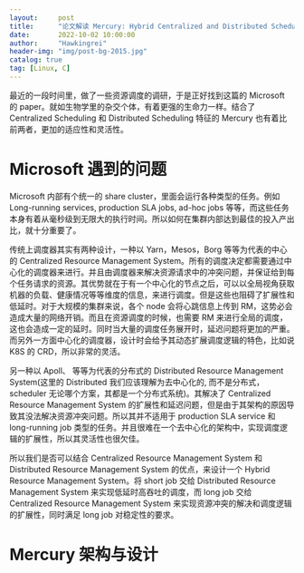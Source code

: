 ```yaml
---
layout:     post
title:      "论文解读 Mercury: Hybrid Centralized and Distributed Scheduling in Large Shared Cluster"
date:       2022-10-02 10:00:00
author:     "Hawkingrei"
header-img: "img/post-bg-2015.jpg"
catalog: true
tag: [Linux, C] 
---
```


最近的一段时间里，做了一些资源调度的调研，于是正好找到这篇的 Microsoft 的 paper。就如生物学里的杂交个体，有着更强的生命力一样。结合了 Centralized Scheduling 和 Distributed Scheduling 特征的 Mercury 也有着比前两者，更加的适应性和灵活性。

# Microsoft 遇到的问题

Microsoft 内部有个统一的 share cluster，里面会运行各种类型的任务。例如 Long-running services, production SLA jobs, ad-hoc jobs 等等，而这些任务本身有着从毫秒级到无限大的执行时间。所以如何在集群内部达到最佳的投入产出比，就十分重要了。

传统上调度器其实有两种设计，一种以 Yarn，Mesos，Borg 等等为代表的中心的 Centralized Resource Management System。所有的调度决定都需要通过中心化的调度器来进行。并且由调度器来解决资源请求中的冲突问题，并保证给到每个任务请求的资源。其优势就在于有一个中心化的节点之后，可以以全局视角获取机器的负载、健康情况等等维度的信息，来进行调度。但是这些也阻碍了扩展性和低延时。对于大规模的集群来说，各个 node 会将心跳信息上传到 RM，这势必会造成大量的网络开销。而且在资源调度的时候，也需要 RM 来进行全局的调度，这也会造成一定的延时。同时当大量的调度任务展开时，延迟问题将更加的严重。而另外一方面中心化的调度器，设计时会给予其动态扩展调度逻辑的特色，比如说 K8S 的 CRD，所以非常的灵活。

另一种以 Apoll、 等等为代表的分布式的 Distributed Resource Management System(这里的 Distributed 我们应该理解为去中心化的, 而不是分布式，scheduler 无论哪个方案，其都是一个分布式系统)。其解决了 Centralized Resource Management System 的扩展性和延迟问题，但是由于其架构的原因导致其没法解决资源冲突问题。所以其并不适用于 production SLA service 和 long-running job 类型的任务。并且很难在一个去中心化的架构中，实现调度逻辑的扩展性，所以其灵活性也很欠佳。

所以我们是否可以结合 Centralized Resource Management System 和 Distributed Resource Management System 的优点，来设计一个 Hybrid Resource Management System。将 short job 交给 Distributed Resource Management System 来实现低延时高吞吐的调度，而 long job 交给 Centralized Resource Management System 来实现资源冲突的解决和调度逻辑的扩展性，同时满足 long job 对稳定性的要求。

# Mercury 架构与设计


